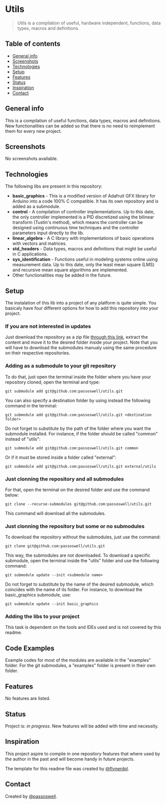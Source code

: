 # Utils
> Utils is a compilation of useful, hardware independent, functions, data types, macros and definitions.

## Table of contents
* [General info](#general-info)
* [Screenshots](#screenshots)
* [Technologies](#technologies)
* [Setup](#setup)
* [Features](#features)
* [Status](#status)
* [Inspiration](#inspiration)
* [Contact](#contact)

## General info
This is a compilation of useful functions, data types, macros and definitions. New functionalities can be added so that there is no need to reimplement them for every new project.

## Screenshots
No screenshots available.

## Technologies
The following libs are present in this repository:
* **basic_graphics** - This is a modified version of Adafruit GFX library for Arduino into a code 100% C compatible. It has its own repository and is added as a submodule.
* **control** - A compilation of controller implementations. Up to this date, the only controller implemented is a PID discretized using the bilinear transform (Tustin's method), which means the controller can be designed using continuous time techniques and the controller parameters input directly to the lib.
* **linear_algebra** - A C library with implementations of basic operations with vectors and matrices.
* **std_headers** - Data types, macros and definitions that might be useful in C applications.
* **sys_identification** - Functions useful in modeling systems online using measurement data. Up to this date, only the least mean square (LMS) and recursive mean square algorithms are implemented.
* Other functionalities may be added in the future.

## Setup
The instalation of this lib into a project of any platform is quite simple. You basicaly have four different options for how to add this repository into your project.

### If you are not interested in updates
Just download the repository as a zip file [through this link](https://github.com/passoswell/utils/archive/refs/heads/master.zip), extract the content and move it to the desired folder inside your project. Note that you will have to download the submodules manualy using the same procedure on their respective repositories.

### Adding as a submodule to your git repository
To do that, just open the terminal inside the folder where you have your repository cloned, open the terminal and type:
```
git submodule add git@github.com:passoswell/utils.git
```
You can also specify a destination folder by using instead the following command in the terminal:
```
git submodule add git@github.com:passoswell/utils.git <destination folder>
```
Do not forget to substitute <destination folder> by the path of the folder where you want the submodule installed. For instance, if the folder should be called "common" instead of "utils":
```
git submodule add git@github.com:passoswell/utils.git common
```
Or if it must be stored inside a folder called "external":
```
git submodule add git@github.com:passoswell/utils.git external/utils
```

### Just clonning the repository and all submodules
For that, open the terminal on the desired folder and use the command below:
```
git clone --recurse-submodules git@github.com:passoswell/utils.git
```
This command will download all the submodules.

### Just clonning the repository but some or no submodules
To download the repository without the submodules, just use the command:
```
git clone git@github.com:passoswell/utils.git
```
This way, the submodules are not downloaded. 
To download a specific submodule, open the terminal inside the "utils" folder and use the following command:
```
git submodule update --init <submodule name>
```
Do not forget to substitute <submodule name> by the name of the desired submodule, which coincides with the name of its folder. For instance, to download the basic_graphics submodule, use:
```
git submodule update --init basic_graphics
```

### Adding the libs to your project
This task is dependent on the tools and IDEs used and is not covered by this readme.

## Code Examples
Example codes for most of the modules are available in the "examples" folder. For the git submodules, a "examples" folder is present in their own folder.

## Features
No features are listed.

## Status
Project is: _in progress_. New features will be added with time and necessity.

## Inspiration
This project aspire to compile in one repository features that where used by the author in the past and will become handy in future projects.

The template for this readme file was created by [@flynerdpl](https://www.flynerd.pl/).

## Contact
Created by [@passoswell](https://github.com/passoswell).
